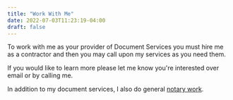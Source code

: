 ```yaml
---
title: "Work With Me"
date: 2022-07-03T11:23:19-04:00
draft: false
---
```


To work with me as your provider of Document Services you must hire me as a contractor and then you may call upon my services as you need them. 

If you would like to learn more please let me know you're interested over email or by calling me. 

In addition to my document services, I also do general [notary work](/u/ntry).


